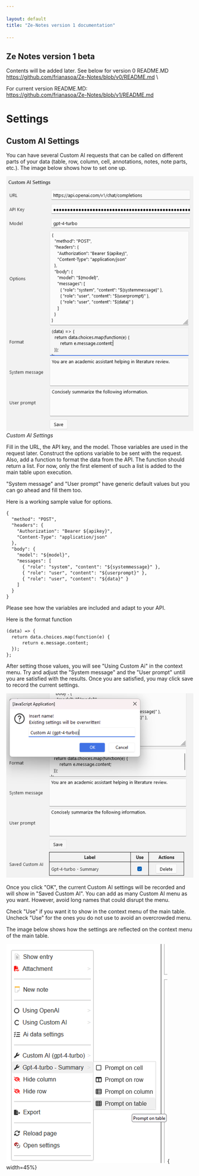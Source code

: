 ```yaml
---

layout: default
title: "Ze-Notes version 1 documentation"

---
```


## Ze Notes version 1 beta

Contents will be added later. See below for version 0 README.MD \
https://github.com/frianasoa/Ze-Notes/blob/v0/README.md \

For current version README.MD:\
https://github.com/frianasoa/Ze-Notes/blob/v1/README.md

# Settings
## Custom AI Settings
You can have several Custom AI requests that can be called on different parts of your data (table, row, column, cell, annotations, notes, note parts, etc.). The image below shows how to set one up.

![image](./images/settings-custom-ai-01.png)
*Custom AI Settings*

Fill in the URL, the API key, and the model. Those variables are used in the request later. Construct the options variable to be sent with the request. Also, add a function to format the data from the API. The function should return a list. For now, only the first element of such a list is added to the main table upon execution.

"System message" and "User prompt" have generic default values but you can go ahead and fill them too.

Here is a working sample value for options.
```
{
  "method": "POST",
  "headers": {
    "Authorization": "Bearer ${apikey}",
    "Content-Type": "application/json"
  },
  "body": {
    "model": "${model}",
    "messages": [
      { "role": "system", "content": "${systemmessage}" },
      { "role": "user", "content": "${userprompt}" },
      { "role": "user", "content": "${data}" }
    ]
  }
}
```

Please see how the variables are included and adapt to your API. 

Here is the format function 
```
(data) => {
  return data.choices.map(function(e) {
      return e.message.content;
  });
};
```

After setting those values, you will see "Using Custom Ai" in the context menu. Try and adjust the "System message" and the "User prompt" untill you are satisfied with the results. Once you are satisfied, you may click save to record the current settings. 

![image](./images/settings-custom-ai-02.png)

Once you click "OK", the current Custom AI settings will be recorded and will show in "Saved Custom AI". You can add as many Custom AI menu as you want. However, avoid long names that could disrupt the menu.

Check "Use" if you want it to show in the context menu of the main table. Uncheck "Use" for the ones you do not use to avoid an overcrowded menu. 

The image below shows how the settings are reflected on the context menu of the main table.

![image](./images/settings-custom-ai-03.png){ width=45%}

